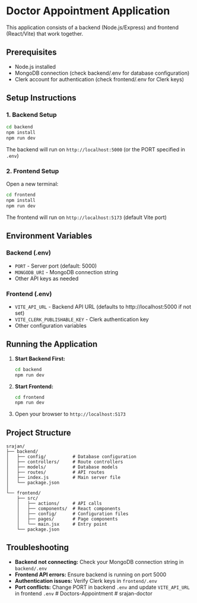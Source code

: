 # Doctor Appointment Application

This application consists of a backend (Node.js/Express) and frontend (React/Vite) that work together.

## Prerequisites

- Node.js installed
- MongoDB connection (check backend/.env for database configuration)
- Clerk account for authentication (check frontend/.env for Clerk keys)

## Setup Instructions

### 1. Backend Setup

```bash
cd backend
npm install
npm run dev
```

The backend will run on `http://localhost:5000` (or the PORT specified in `.env`)

### 2. Frontend Setup

Open a new terminal:

```bash
cd frontend
npm install
npm run dev
```

The frontend will run on `http://localhost:5173` (default Vite port)

## Environment Variables

### Backend (.env)
- `PORT` - Server port (default: 5000)
- `MONGODB_URI` - MongoDB connection string
- Other API keys as needed

### Frontend (.env)
- `VITE_API_URL` - Backend API URL (defaults to http://localhost:5000 if not set)
- `VITE_CLERK_PUBLISHABLE_KEY` - Clerk authentication key
- Other configuration variables

## Running the Application

1. **Start Backend First:**
   ```bash
   cd backend
   npm run dev
   ```

2. **Start Frontend:**
   ```bash
   cd frontend
   npm run dev
   ```

3. Open your browser to `http://localhost:5173`

## Project Structure

```
srajan/
├── backend/
│   ├── config/          # Database configuration
│   ├── controllers/     # Route controllers
│   ├── models/          # Database models
│   ├── routes/          # API routes
│   ├── index.js         # Main server file
│   └── package.json
│
└── frontend/
    ├── src/
    │   ├── actions/     # API calls
    │   ├── components/  # React components
    │   ├── config/      # Configuration files
    │   ├── pages/       # Page components
    │   └── main.jsx     # Entry point
    └── package.json
```

## Troubleshooting

- **Backend not connecting:** Check your MongoDB connection string in `backend/.env`
- **Frontend API errors:** Ensure backend is running on port 5000
- **Authentication issues:** Verify Clerk keys in `frontend/.env`
- **Port conflicts:** Change PORT in backend `.env` and update `VITE_API_URL` in frontend `.env`
#   D o c t o r s - A p p o i n t m e n t  
 #   s r a j a n - d o c t o r  
 